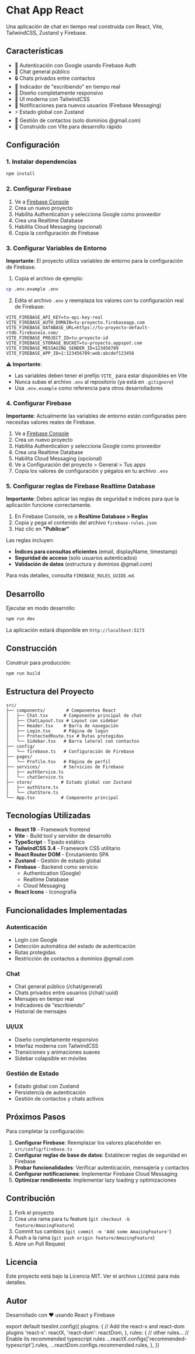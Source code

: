 # Chat App React

Una aplicación de chat en tiempo real construida con React, Vite, TailwindCSS, Zustand y Firebase.

## Características

- 🔐 Autenticación con Google usando Firebase Auth
- 💬 Chat general público
- 🔒 Chats privados entre contactos
- 👀 Indicador de "escribiendo" en tiempo real
- 📱 Diseño completamente responsivo
- 🎨 UI moderna con TailwindCSS
- 🔔 Notificaciones para nuevos usuarios (Firebase Messaging)
- ⚡ Estado global con Zustand
- 👥 Gestión de contactos (solo dominios @gmail.com)
- 🚀 Construido con Vite para desarrollo rápido

## Configuración

### 1. Instalar dependencias

```bash
npm install
```

### 2. Configurar Firebase

1. Ve a [Firebase Console](https://console.firebase.google.com/)
2. Crea un nuevo proyecto
3. Habilita Authentication y selecciona Google como proveedor
4. Crea una Realtime Database
5. Habilita Cloud Messaging (opcional)
6. Copia la configuración de Firebase

### 3. Configurar Variables de Entorno

**Importante**: El proyecto utiliza variables de entorno para la configuración de Firebase.

1. Copia el archivo de ejemplo:
```bash
cp .env.example .env
```

2. Edita el archivo `.env` y reemplaza los valores con tu configuración real de Firebase:

```env
VITE_FIREBASE_API_KEY=tu-api-key-real
VITE_FIREBASE_AUTH_DOMAIN=tu-proyecto.firebaseapp.com
VITE_FIREBASE_DATABASE_URL=https://tu-proyecto-default-rtdb.firebaseio.com/
VITE_FIREBASE_PROJECT_ID=tu-proyecto-id
VITE_FIREBASE_STORAGE_BUCKET=tu-proyecto.appspot.com
VITE_FIREBASE_MESSAGING_SENDER_ID=123456789
VITE_FIREBASE_APP_ID=1:123456789:web:abcdef123456
```

⚠️ **Importante**: 
- Las variables deben tener el prefijo `VITE_` para estar disponibles en Vite
- Nunca subas el archivo `.env` al repositorio (ya está en `.gitignore`)
- Usa `.env.example` como referencia para otros desarrolladores

### 4. Configurar Firebase

**Importante**: Actualmente las variables de entorno están configuradas pero necesitas valores reales de Firebase.

1. Ve a [Firebase Console](https://console.firebase.google.com/)
2. Crea un nuevo proyecto
3. Habilita Authentication y selecciona Google como proveedor
4. Crea una Realtime Database
5. Habilita Cloud Messaging (opcional)
6. Ve a Configuración del proyecto > General > Tus apps
7. Copia los valores de configuración y pégalos en tu archivo `.env`

### 5. Configurar reglas de Firebase Realtime Database

**Importante**: Debes aplicar las reglas de seguridad e índices para que la aplicación funcione correctamente.

1. En Firebase Console, ve a **Realtime Database > Reglas**
2. Copia y pega el contenido del archivo `firebase-rules.json`
3. Haz clic en **"Publicar"**

Las reglas incluyen:
- **Índices para consultas eficientes** (email, displayName, timestamp)
- **Seguridad de acceso** (solo usuarios autenticados)
- **Validación de datos** (estructura y dominios @gmail.com)

Para más detalles, consulta `FIREBASE_RULES_GUIDE.md`.

## Desarrollo

Ejecutar en modo desarrollo:

```bash
npm run dev
```

La aplicación estará disponible en `http://localhost:5173`

## Construcción

Construir para producción:

```bash
npm run build
```

## Estructura del Proyecto

```
src/
├── components/        # Componentes React
│   ├── Chat.tsx      # Componente principal de chat
│   ├── ChatLayout.tsx # Layout con sidebar
│   ├── Header.tsx    # Barra de navegación
│   ├── Login.tsx     # Página de login
│   ├── ProtectedRoute.tsx # Rutas protegidas
│   └── Sidebar.tsx   # Barra lateral con contactos
├── config/
│   └── firebase.ts   # Configuración de Firebase
├── pages/
│   └── Profile.tsx   # Página de perfil
├── services/         # Servicios de Firebase
│   ├── authService.ts
│   └── chatService.ts
├── store/           # Estado global con Zustand
│   ├── authStore.ts
│   └── chatStore.ts
└── App.tsx          # Componente principal
```

## Tecnologías Utilizadas

- **React 19** - Framework frontend
- **Vite** - Build tool y servidor de desarrollo
- **TypeScript** - Tipado estático
- **TailwindCSS 3.4** - Framework CSS utilitario
- **React Router DOM** - Enrutamiento SPA
- **Zustand** - Gestión de estado global
- **Firebase** - Backend como servicio
  - Authentication (Google)
  - Realtime Database
  - Cloud Messaging
- **React Icons** - Iconografía

## Funcionalidades Implementadas

### Autenticación
- Login con Google
- Detección automática del estado de autenticación
- Rutas protegidas
- Restricción de contactos a dominios @gmail.com

### Chat
- Chat general público (/chat/general)
- Chats privados entre usuarios (/chat/:uuid)
- Mensajes en tiempo real
- Indicadores de "escribiendo"
- Historial de mensajes

### UI/UX
- Diseño completamente responsivo
- Interfaz moderna con TailwindCSS
- Transiciones y animaciones suaves
- Sidebar colapsible en móviles

### Gestión de Estado
- Estado global con Zustand
- Persistencia de autenticación
- Gestión de contactos y chats activos

## Próximos Pasos

Para completar la configuración:

1. **Configurar Firebase**: Reemplazar los valores placeholder en `src/config/firebase.ts`
2. **Configurar reglas de base de datos**: Establecer reglas de seguridad en Firebase
3. **Probar funcionalidades**: Verificar autenticación, mensajería y contactos
4. **Configurar notificaciones**: Implementar Firebase Cloud Messaging
5. **Optimizar rendimiento**: Implementar lazy loading y optimizaciones

## Contribución

1. Fork el proyecto
2. Crea una rama para tu feature (`git checkout -b feature/AmazingFeature`)
3. Commit tus cambios (`git commit -m 'Add some AmazingFeature'`)
4. Push a la rama (`git push origin feature/AmazingFeature`)
5. Abre un Pull Request

## Licencia

Este proyecto está bajo la Licencia MIT. Ver el archivo `LICENSE` para más detalles.

## Autor

Desarrollado con ❤️ usando React y Firebase

export default tseslint.config({
  plugins: {
    // Add the react-x and react-dom plugins
    'react-x': reactX,
    'react-dom': reactDom,
  },
  rules: {
    // other rules...
    // Enable its recommended typescript rules
    ...reactX.configs['recommended-typescript'].rules,
    ...reactDom.configs.recommended.rules,
  },
})
```
